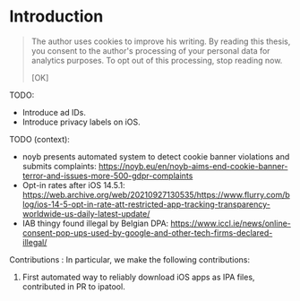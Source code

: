 # Introduction

> The author uses cookies to improve his writing. By reading this thesis, you consent to the author's processing of your personal data for analytics purposes. To opt out of this processing, stop reading now.
> 
> [OK]

TODO:

* Introduce ad IDs.
* Introduce privacy labels on iOS.

TODO (context):

* noyb presents automated system to detect cookie banner violations and submits complaints: https://noyb.eu/en/noyb-aims-end-cookie-banner-terror-and-issues-more-500-gdpr-complaints
* Opt-in rates after iOS 14.5.1: https://web.archive.org/web/20210927130535/https://www.flurry.com/blog/ios-14-5-opt-in-rate-att-restricted-app-tracking-transparency-worldwide-us-daily-latest-update/
* IAB thingy found illegal by Belgian DPA: https://www.iccl.ie/news/online-consent-pop-ups-used-by-google-and-other-tech-firms-declared-illegal/


Contributions
:   In particular, we make the following contributions:

1. First automated way to reliably download iOS apps as IPA files, contributed in PR to ipatool.

